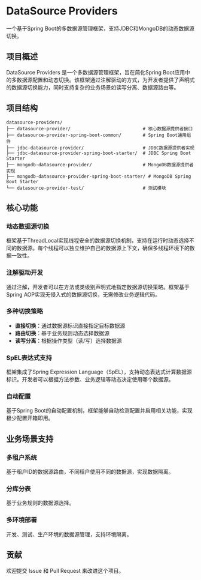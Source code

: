 # DataSource Providers

一个基于Spring Boot的多数据源管理框架，支持JDBC和MongoDB的动态数据源切换。

## 项目概述

DataSource Providers 是一个多数据源管理框架，旨在简化Spring Boot应用中的多数据源配置和动态切换。该框架通过注解驱动的方式，为开发者提供了声明式的数据源切换能力，同时支持复杂的业务场景如读写分离、数据源路由等。

## 项目结构

```
datasource-providers/
├── datasource-provider/                           # 核心数据源提供者接口
├── datasource-provider-spring-boot-common/        # Spring Boot通用组件
├── jdbc-datasource-provider/                      # JDBC数据源提供者实现
├── jdbc-datasource-provider-spring-boot-starter/  # JDBC Spring Boot Starter
├── mongodb-datasource-provider/                   # MongoDB数据源提供者实现
├── mongodb-datasource-provider-spring-boot-starter/ # MongoDB Spring Boot Starter
└── datasource-provider-test/                      # 测试模块
```

## 核心功能

### 动态数据源切换
框架基于ThreadLocal实现线程安全的数据源切换机制，支持在运行时动态选择不同的数据源。每个线程可以独立维护自己的数据源上下文，确保多线程环境下的数据一致性。

### 注解驱动开发
通过注解，开发者可以在方法或类级别声明式地指定数据源切换策略。框架基于Spring AOP实现无侵入式的数据源切换，无需修改业务逻辑代码。

### 多种切换策略
- **直接切换**：通过数据源标识直接指定目标数据源
- **路由切换**：基于业务规则动态选择数据源
- **读写分离**：根据操作类型（读/写）选择数据源

### SpEL表达式支持
框架集成了Spring Expression Language（SpEL），支持动态表达式计算数据源标识。开发者可以根据方法参数、业务逻辑等动态决定使用哪个数据源。

### 自动配置
基于Spring Boot的自动配置机制，框架能够自动检测配置并启用相关功能，实现极少配置开箱即用。


## 业务场景支持

### 多租户系统
基于租户ID的数据源路由，不同租户使用不同的数据源，实现数据隔离。

### 分库分表
基于业务规则的数据源选择。

### 多环境部署
开发、测试、生产环境的数据源管理，支持环境隔离。

## 贡献

欢迎提交 Issue 和 Pull Request 来改进这个项目。
